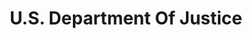 ---
# This topic lives at
# https://digital.gov/topics/us-department-of-justice

# Topic Title
title: "U.S. Department Of Justice"

# description — keep it short and clear
summary: ""

# Weight
weight: 1

# For more information on managing topics,
# see https://github.com/GSA/digitalgov.gov/wiki/topics
---